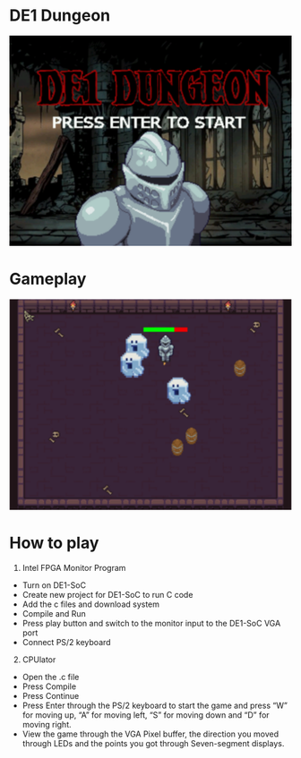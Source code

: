 # DE1 Dungeon
<img src="https://github.com/davidtran001/DE1_Dungeon/blob/main/images/title.png?raw=true">

# Gameplay
<img src="https://github.com/davidtran001/DE1_Dungeon/blob/main/images/gameplay.png?raw=true">

# How to play
1. Intel FPGA Monitor Program
- Turn on DE1-SoC
- Create new project for DE1-SoC to run C code
- Add the c files and download system
- Compile and Run
- Press play button and switch to the monitor input to the DE1-SoC VGA port
- Connect PS/2 keyboard

2. CPUlator
- Open the .c file
- Press Compile
- Press Continue
- Press Enter through the PS/2 keyboard to start the game and press “W” for
moving up, “A” for moving left, “S” for moving down and “D” for moving right.
- View the game through the VGA Pixel buffer, the direction you moved through
LEDs and the points you got through Seven-segment displays.
